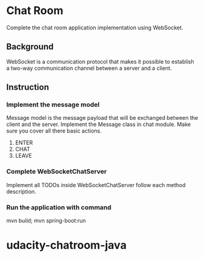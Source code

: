 # Chat Room
Complete the chat room application implementation using WebSocket.

## Background
WebSocket is a communication protocol that makes it possible to establish a two-way communication channel between a
server and a client.

## Instruction
### Implement the message model
Message model is the message payload that will be exchanged between the client and the server. Implement the Message
class in chat module. Make sure you cover all there basic actions.
1. ENTER
2. CHAT
3. LEAVE

### Complete WebSocketChatServer
Implement all TODOs inside WebSocketChatServer follow each method description.

### Run the application with command
mvn build; mvn spring-boot:run

# udacity-chatroom-java
